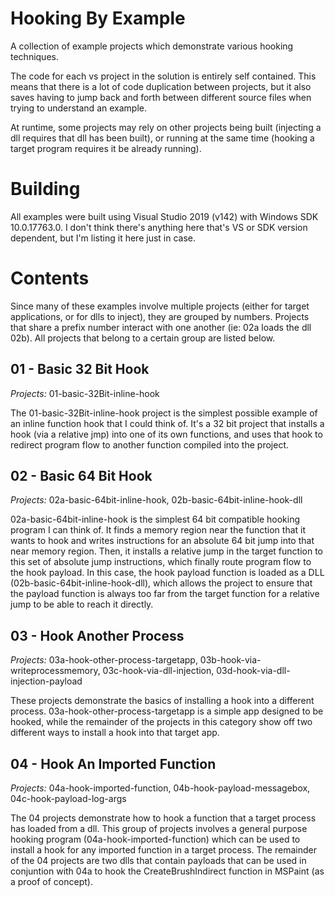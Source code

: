 # Hooking By Example
A collection of example projects which demonstrate various hooking techniques.

The code for each vs project in the solution is entirely self contained. This means that there is a lot of code duplication between projects, but it also saves having to jump back and forth between different source files when trying to understand an example. 

At runtime, some projects may rely on other projects being built (injecting a dll requires that dll has been built), or running at the same time (hooking a target program requires it be already running).  

# Building
All examples were built using Visual Studio 2019 (v142) with Windows SDK 10.0.17763.0. 
I don't think there's anything here that's VS or SDK version dependent, but I'm listing it here just in case. 

# Contents
Since many of these examples involve multiple projects (either for target applications, or for dlls to inject), they are grouped by numbers. Projects that share a prefix number interact with one another (ie: 02a loads the dll 02b). All projects that belong to a certain group are listed below.

## 01 - Basic 32 Bit Hook
*Projects:* 01-basic-32Bit-inline-hook

The 01-basic-32Bit-inline-hook project is the simplest possible example of an inline function hook that I could think of. It's a 32 bit project that installs a hook (via a relative jmp) into one of its own functions, and uses that hook to redirect program flow to another function compiled into the project. 

## 02 - Basic 64 Bit Hook
*Projects:* 02a-basic-64bit-inline-hook, 02b-basic-64bit-inline-hook-dll

02a-basic-64bit-inline-hook is the simplest 64 bit compatible hooking program I can think of. It finds a memory region near the function that it wants to hook and writes instructions for an absolute 64 bit jump into that near memory region. Then, it installs a relative jump in the target function to this set of absolute jump instructions, which finally route program flow to the hook payload. In this case, the hook payload function is loaded as a DLL (02b-basic-64bit-inline-hook-dll), which allows the project to ensure that the payload function is always too far from the target function for a relative jump to be able to reach it directly. 

## 03 - Hook Another Process
*Projects:* 03a-hook-other-process-targetapp, 03b-hook-via-writeprocessmemory, 03c-hook-via-dll-injection, 03d-hook-via-dll-injection-payload

These projects demonstrate the basics of installing a hook into a different process. 03a-hook-other-process-targetapp is a simple app designed to be hooked, while the remainder of the projects in this category show off two different ways to install a hook into that target app. 


## 04 - Hook An Imported Function
*Projects:* 04a-hook-imported-function, 04b-hook-payload-messagebox, 04c-hook-payload-log-args

The 04 projects demonstrate how to hook a function that a target process has loaded from a dll. This group of projects involves a general purpose hooking program (04a-hook-imported-function) which can be used to install a hook for any imported function in a target process. The remainder of the 04 projects are two dlls that contain payloads that can be used in conjuntion with 04a to hook the CreateBrushIndirect function in MSPaint (as a proof of concept). 